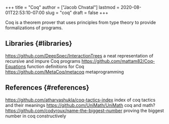 +++
title = "Coq"
author = ["Jacob Chvatal"]
lastmod = 2020-08-01T22:53:10-07:00
slug = "coq"
draft = false
+++

Coq is a theorem prover that uses principles from type theory to provide formalizations of programs.


## Libraries {#libraries}

<https://github.com/DeepSpec/InteractionTrees> a neat representation of recursive and impure Coq programs
<https://github.com/mattam82/Coq-Equations> function definitions for Coq
<https://github.com/MetaCoq/metacoq> metaprogramming


## References {#references}

<https://github.com/atharvashukla/coq-tactics-index> index of coq tactics and their meanings
<https://github.com/UniMath/UniMath> coq and math?
<https://github.com/codyroux/name-the-biggest-number> proving the biggest number in coq constructively
